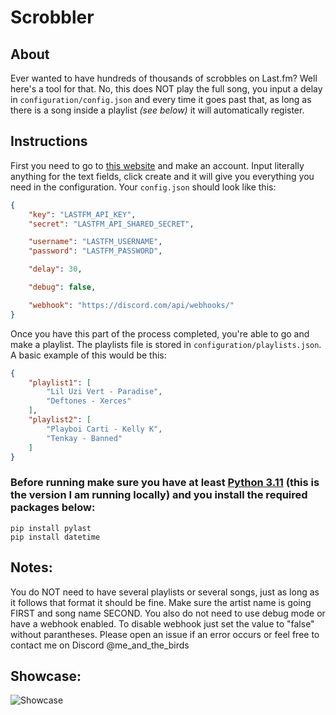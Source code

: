 # Scrobbler

## About
Ever wanted to have hundreds of thousands of scrobbles on Last.fm? Well here's a tool for that. No, this does NOT play the full song, you input a delay in ``configuration/config.json`` and every time it goes past that, as long as there is a song inside a playlist *(see below)* it will automatically register.

## Instructions
First you need to go to [this website](https://www.last.fm/api/account/create) and make an account. Input literally anything for the text fields, click create and it will give you everything you need in the configuration. Your ``config.json`` should look like this: 

```json
{
    "key": "LASTFM_API_KEY",
    "secret": "LASTFM_API_SHARED_SECRET",

    "username": "LASTFM_USERNAME",
    "password": "LASTFM_PASSWORD",

    "delay": 30,

    "debug": false,

    "webhook": "https://discord.com/api/webhooks/"
}
```

Once you have this part of the process completed, you're able to go and make a playlist. The playlists file is stored in ``configuration/playlists.json``. A basic example of this would be this:

```json
{
	"playlist1": [
		"Lil Uzi Vert - Paradise",
		"Deftones - Xerces"
	],
	"playlist2": [
		"Playboi Carti - Kelly K",
		"Tenkay - Banned"
	]
}
```

### Before running make sure you have at least [Python 3.11](https://www.python.org/downloads/release/python-3110/) (this is the version I am running locally) and you install the required packages below:

```
pip install pylast
pip install datetime
```

## Notes:
You do NOT need to have several playlists or several songs, just as long as it follows that format it should be fine. Make sure the artist name is going FIRST and song name SECOND. You also do not need to use debug mode or have a webhook enabled. To disable webhook just set the value to "false" without parantheses. Please open an issue if an error occurs or feel free to contact me on Discord @me_and_the_birds

## Showcase:
![Showcase](https://cdn.discordapp.com/attachments/1204196242020900936/1204624781551472690/image.png?ex=65d56940&is=65c2f440&hm=5fd9d98e20480a3fa18cb9719eec86d3a5ca2f59dc32e1ff67e576f6de1dcb77&)
